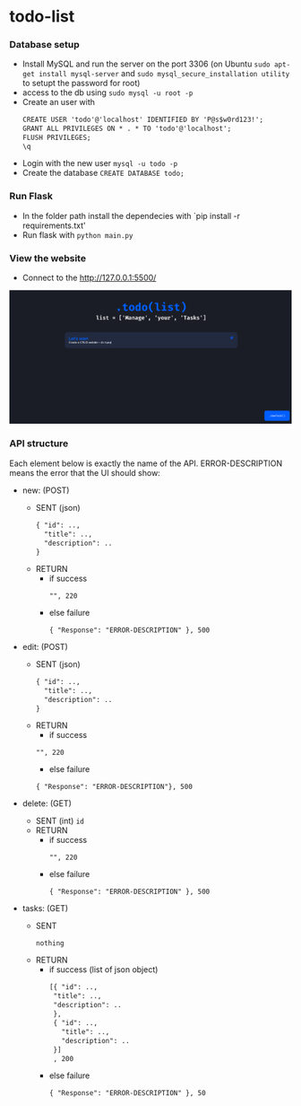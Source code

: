 # todo-list

### Database setup

- Install MySQL and run the server on the port 3306 (on Ubuntu `sudo apt-get install mysql-server` and `sudo mysql_secure_installation utility` to setupt the password for root)
- access to the db using `sudo mysql -u root -p`
- Create an user with 
  ```
  CREATE USER 'todo'@'localhost' IDENTIFIED BY 'P@s$w0rd123!';
  GRANT ALL PRIVILEGES ON * . * TO 'todo'@'localhost';
  FLUSH PRIVILEGES;
  \q
  ```
- Login with the new user `mysql -u todo -p`
- Create the database `CREATE DATABASE todo;`

### Run Flask
- In the folder path install the dependecies with `pip install -r requirements.txt'
- Run flask with `python main.py`

### View the website

- Connect to the http://127.0.0.1:5500/

![Homepage](./img/homepage.png)


### API structure
Each element below is exactly the name of the API. ERROR-DESCRIPTION means the error that the UI should show:
- new: (POST)
  - SENT (json)
    ```
    { "id": ..,
      "title": ..,
      "description": ..
    }
    ```
  - RETURN 
    - if success 
       ```
       "", 220
       ```
     - else failure
       ```
       { "Response": "ERROR-DESCRIPTION" }, 500
       ```
       
- edit: (POST)
  - SENT (json)
    ```
    { "id": ..,
      "title": ..,
      "description": ..
    }
    ```
  - RETURN 
    - if success 
     ```
     "", 220
     ```
    - else failure
     ```
     { "Response": "ERROR-DESCRIPTION"}, 500
     ```
  
- delete: (GET)
  - SENT (int)
     ```id```
  - RETURN 
    - if success 
       ```
       "", 220
       ```
     - else failure
       ```
       { "Response": "ERROR-DESCRIPTION" }, 500
       ```
       
- tasks: (GET)
  - SENT
    ```
    nothing
    ```
  - RETURN 
    - if success (list of json object)
       ```
       [{ "id": ..,
        "title": ..,
        "description": ..
        },
        { "id": ..,
          "title": ..,
          "description": ..
        }]
        , 200
        ```
    - else failure
       ```
       { "Response": "ERROR-DESCRIPTION" }, 50
       ```
      
